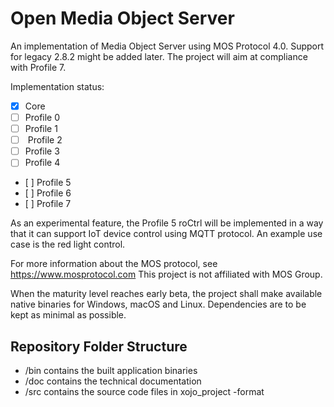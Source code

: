 # Open Media Object Server
An implementation of Media Object Server using MOS Protocol 4.0. Support for legacy 2.8.2 might be added later.
The project will aim at compliance with Profile 7.

Implementation status:
* [x]  Core
* [ ]  Profile 0
* [ ]  Profile 1
* [ ]  Profile 2
* [ ]  Profile 3
* [ ]  Profile 4
* [ ]  Profile 5
* [ ]  Profile 6
* [ ]  Profile 7

As an experimental feature, the Profile 5 roCtrl will be implemented in a way that it can support IoT device
control using MQTT protocol. An example use case is the red light control.

For more information about the MOS protocol, see https://www.mosprotocol.com
This project is not affiliated with MOS Group.

When the maturity level reaches early beta, the project shall make available native binaries for Windows, macOS and Linux. Dependencies are to be kept as minimal as possible.

## Repository Folder Structure
- /bin contains the built application binaries
- /doc contains the technical documentation
- /src contains the source code files in xojo_project -format
